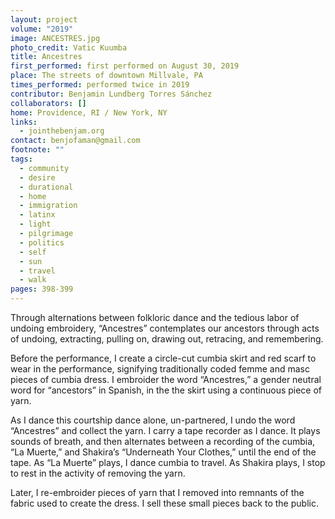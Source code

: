 ```yaml
---
layout: project
volume: "2019"
image: ANCESTRES.jpg
photo_credit: Vatic Kuumba
title: Ancestres
first_performed: first performed on August 30, 2019
place: The streets of downtown Millvale, PA
times_performed: performed twice in 2019
contributor: Benjamin Lundberg Torres Sánchez
collaborators: []
home: Providence, RI / New York, NY
links:
  - jointhebenjam.org
contact: benjofaman@gmail.com
footnote: ""
tags:
  - community
  - desire
  - durational
  - home
  - immigration
  - latinx
  - light
  - pilgrimage
  - politics
  - self
  - sun
  - travel
  - walk
pages: 398-399
---
```


Through alternations between folkloric dance and the tedious labor of undoing embroidery, “Ancestres” contemplates our ancestors through acts of undoing, extracting, pulling on, drawing out, retracing, and remembering.

Before the performance, I create a circle-cut cumbia skirt and red scarf to wear in the performance, signifying traditionally coded femme and masc pieces of cumbia dress. I embroider the word “Ancestres,” a gender neutral word for “ancestors” in Spanish, in the the skirt using a continuous piece of yarn.

As I dance this courtship dance alone, un-partnered, I undo the word “Ancestres” and collect the yarn. I carry a tape recorder as I dance. It plays sounds of breath, and then alternates between a recording of the cumbia, “La Muerte,” and Shakira’s “Underneath Your Clothes,” until the end of the tape. As “La Muerte” plays, I dance cumbia to travel. As Shakira plays, I stop to rest in the activity of removing the yarn.

Later, I re-embroider pieces of yarn that I removed into remnants of the fabric used to create the dress. I sell these small pieces back to the public.

